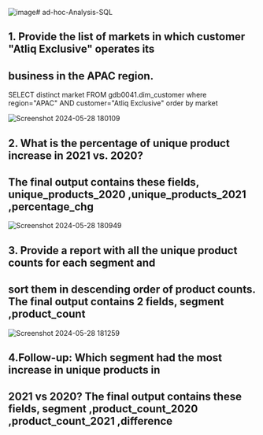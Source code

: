 ![image](https://github.com/Rajeswari-kotha/ad-hoc-Analysis-SQL-/assets/162559903/1bcc8d50-b953-46e8-af99-b44e4a816def)# ad-hoc-Analysis-SQL
## 1.  Provide the list of markets in which customer  "Atliq  Exclusive"  operates its 
##  business in the  APAC  region.

SELECT distinct market
FROM gdb0041.dim_customer
where region="APAC"
AND customer="Atliq Exclusive"
order by market

![Screenshot 2024-05-28 180109](https://github.com/Rajeswari-kotha/ad-hoc-Analysis-SQL-/assets/162559903/835b79ea-574e-4b6e-af8a-da878ba976de)

## 2.  What is the percentage of unique product increase in 2021 vs. 2020?
 ## The  final output contains these fields, unique_products_2020 ,unique_products_2021 ,percentage_chg 

![Screenshot 2024-05-28 180949](https://github.com/Rajeswari-kotha/ad-hoc-Analysis-SQL-/assets/162559903/29f7d90f-adfc-4ad9-928e-c38166ac8626)

 ## 3. Provide a report with all the unique product counts for each  segment  and 
## sort them in descending order of product counts. The final output contains  2 fields,  segment  ,product_count 


![Screenshot 2024-05-28 181259](https://github.com/Rajeswari-kotha/ad-hoc-Analysis-SQL-/assets/162559903/ae7433cc-0d23-4ec0-965e-8d975676829e)

## 4.Follow-up: Which segment had the most increase in unique products in 
## 2021 vs 2020? The final output contains these fields, segment ,product_count_2020 ,product_count_2021 ,difference 

 
